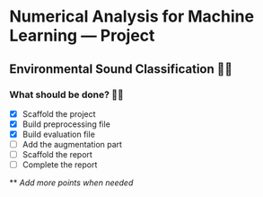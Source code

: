 # Numerical Analysis for Machine Learning — Project

  
## Environmental Sound Classification 👷🏼



### What should be done? 🙆🏼


- [X] Scaffold the project
- [X] Build preprocessing file
- [X] Build evaluation file
- [ ] Add the augmentation part
- [ ] Scaffold the report
- [ ] Complete the report

** *Add more points when needed*
